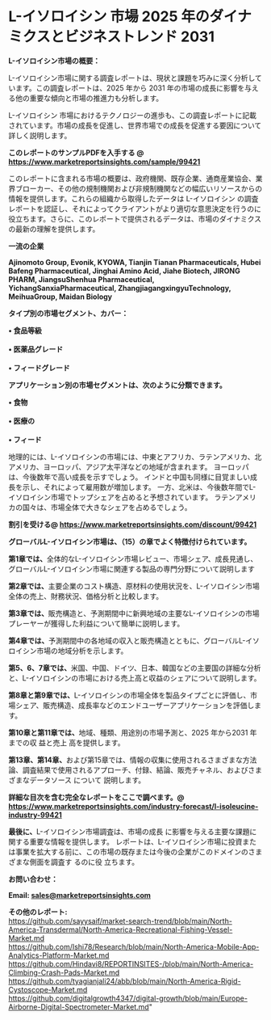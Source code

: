 # L-イソロイシン 市場 2025 年のダイナミクスとビジネストレンド 2031

<strong><b>L-イソロイシン市場の概要：</b></strong>

L-イソロイシン市場に関する調査レポートは、現状と課題を巧みに深く分析しています。この調査レポートは、2025 年から 2031 年の市場の成長に影響を与える他の重要な傾向と市場の推進力も分析します。

L-イソロイシン 市場におけるテクノロジーの進歩も、この調査レポートに記載されています。市場の成長を促進し、世界市場での成長を促進する要因について詳しく説明します。

<strong>このレポートのサンプルPDFを入手する @ <a href=https://www.marketreportsinsights.com/sample/99421>https://www.marketreportsinsights.com/sample/99421</a></strong>

このレポートに含まれる市場の概要は、政府機関、既存企業、通商産業協会、業界ブローカー、その他の規制機関および非規制機関などの幅広いリソースからの情報を提供します。これらの組織から取得したデータは L-イソロイシン の調査レポートを認証し、それによってクライアントがより適切な意思決定を行うのに役立ちます。さらに、このレポートで提供されるデータは、市場のダイナミクスの最新の理解を提供します。

<strong>一流の企業</strong>

<strong><b>Ajinomoto Group, Evonik, KYOWA, Tianjin Tianan Pharmaceuticals, Hubei Bafeng Pharmaceutical, Jinghai Amino Acid, Jiahe Biotech, JIRONG PHARM, JiangsuShenhua Pharmaceutical, YichangSanxiaPharmaceutical, ZhangjiagangxingyuTechnology, MeihuaGroup, Maidan Biology</b></strong>

<strong><b>タイプ別の市場セグメント、カバー：</b></strong>

<strong>• 食品等級<br><br>• 医薬品グレード<br><br>• フィードグレード</strong>

<strong><b>アプリケーション別の市場セグメントは、次のように分類できます。</b></strong>

<strong>• 食物<br><br>• 医療の<br><br>• フィード</strong>

 地理的には、L-イソロイシンの市場には、中東とアフリカ、ラテンアメリカ、北アメリカ、ヨーロッパ、アジア太平洋などの地域が含まれます。 ヨーロッパは、今後数年で高い成長を示すでしょう。 インドと中国も同様に目覚ましい成長を示し、それによって雇用数が増加します。 一方、北米は、今後数年間でL-イソロイシン市場でトップシェアを占めると予想されています。 ラテンアメリカの国々は、市場全体で大きなシェアを占めるでしょう。

<strong>割引を受ける@ <a href=https://www.marketreportsinsights.com/discount/99421>https://www.marketreportsinsights.com/discount/99421</a></strong>

<strong><b>グローバルL-イソロイシン市場は、（15）の章でよく特徴付けられています。</b></strong>

<strong><b>第</b></strong><strong><b>1章では、</b></strong>全体的なL-イソロイシン市場レビュー、市場シェア、成長見通し、グローバルL-イソロイシン市場に関連する製品の専門分野について説明します

<strong><b>第2章では、</b></strong>主要企業のコスト構造、原材料の使用状況を、L-イソロイシン市場全体の売上、財務状況、価格分析と比較します。

<strong><b>第3章では、</b></strong>販売構造と、予測期間中に新興地域の主要なL-イソロイシンの市場プレーヤーが獲得した利益について簡単に説明します。

<strong><b>第4章では、</b></strong>予測期間中の各地域の収入と販売構造とともに、グローバルL-イソロイシン市場の地域分析を示します。

<strong><b>第5、6、7章では、</b></strong>米国、中国、ドイツ、日本、韓国などの主要国の詳細な分析と、L-イソロイシンの市場における売上高と収益のシェアについて説明します。

<strong><b>第8章と第9章では、</b></strong>L-イソロイシンの市場全体を製品タイプごとに評価し、市場シェア、販売構造、成長率などのエンドユーザーアプリケーションを評価します。

<strong><b>第10章と第11章では、</b></strong>地域、種類、用途別の市場予測と、2025 年から2031 年までの収 益と売上 高を提供します。

<strong><b>第13章、第14章、</b></strong>および第15章では、情報の収集に使用されるさまざまな方法論、調査結果で使用されるアプローチ、付録、結論、販売チャネル、およびさまざまなデータソース について 説明します。

<strong>詳細な目次を含む完全なレポートをここで調べます。@ <a href=https://www.marketreportsinsights.com/industry-forecast/l-isoleucine-industry-99421>https://www.marketreportsinsights.com/industry-forecast/l-isoleucine-industry-99421</a></strong>

<strong><b>最後に、</b></strong>L-イソロイシン市場調査は、市場の成長 に影響を</a>与える主要な課題に関する重要な情報を提供します。 レポートは、L-イソロイシン市場に投資または事業を拡大する前に、この市場の既存または今後の企業がこのドメインのさまざまな側面を調査す るのに役 立ちます。

<strong><b>お問い合わせ：</b></strong>

<strong>Email: </strong><a href=mailto:sales@marketreportsinsights.com><strong>sales@marketreportsinsights.com</strong></a>

<strong>その他のレポート:</strong>
<br>
<a href=https://github.com/sayysaif/market-search-trend/blob/main/North-America-Transdermal/North-America-Recreational-Fishing-Vessel-Market.md>https://github.com/sayysaif/market-search-trend/blob/main/North-America-Transdermal/North-America-Recreational-Fishing-Vessel-Market.md</a>
<br>
<a href=https://github.com/Ishi78/Research/blob/main/North-America-Mobile-App-Analytics-Platform-Market.md>https://github.com/Ishi78/Research/blob/main/North-America-Mobile-App-Analytics-Platform-Market.md</a>
<br>
<a href=https://github.com/Hindavi8/REPORTINSITES-/blob/main/North-America-Climbing-Crash-Pads-Market.md>https://github.com/Hindavi8/REPORTINSITES-/blob/main/North-America-Climbing-Crash-Pads-Market.md</a>
<br>
<a href=https://github.com/tyagianjali24/abb/blob/main/North-America-Rigid-Cystoscope-Market.md>https://github.com/tyagianjali24/abb/blob/main/North-America-Rigid-Cystoscope-Market.md</a>
<br>
<a href=https://github.com/digitalgrowth4347/digital-growth/blob/main/Europe-Airborne-Digital-Spectrometer-Market.md>https://github.com/digitalgrowth4347/digital-growth/blob/main/Europe-Airborne-Digital-Spectrometer-Market.md</a>"
